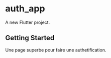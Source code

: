# auth_app

A new Flutter project.

## Getting Started

Une page superbe pour faire une authetification.

